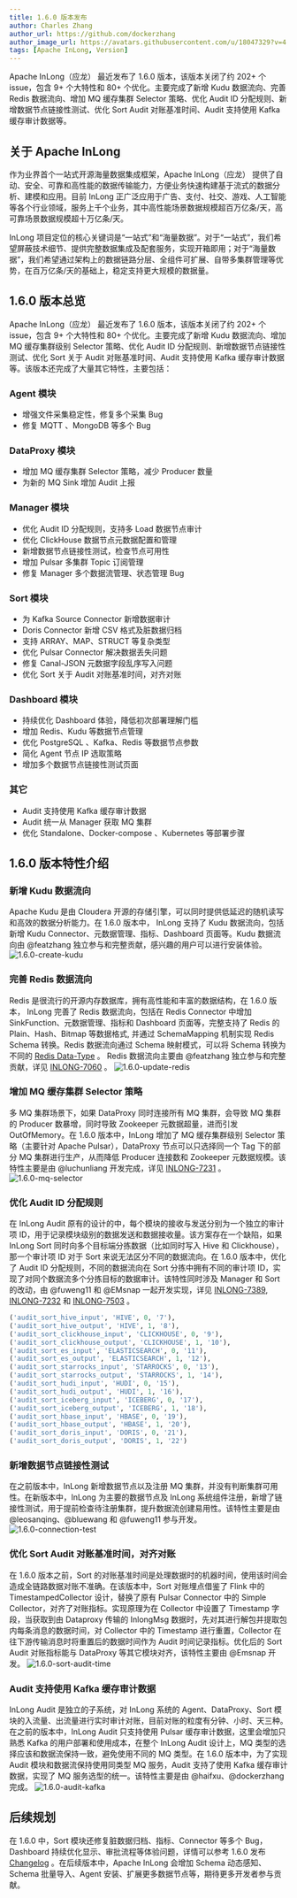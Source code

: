 ```yaml
---
title: 1.6.0 版本发布
author: Charles Zhang
author_url: https://github.com/dockerzhang
author_image_url: https://avatars.githubusercontent.com/u/18047329?v=4
tags: [Apache InLong, Version]
---
```


Apache InLong（应龙） 最近发布了 1.6.0 版本，该版本关闭了约 202+ 个issue，包含 9+ 个大特性和 80+ 个优化。主要完成了新增 Kudu 数据流向、完善 Redis 数据流向、增加 MQ 缓存集群 Selector 策略、优化 Audit ID 分配规则、新增数据节点链接性测试、优化 Sort Audit 对账基准时间、Audit 支持使用 Kafka 缓存审计数据等。
<!--truncate-->

## 关于 Apache InLong
作为业界首个一站式开源海量数据集成框架，Apache InLong（应龙） 提供了自动、安全、可靠和高性能的数据传输能力，方便业务快速构建基于流式的数据分析、建模和应用。目前 InLong 正广泛应用于广告、支付、社交、游戏、人工智能等各个行业领域，服务上千个业务，其中高性能场景数据规模超百万亿条/天，高可靠场景数据规模超十万亿条/天。

InLong 项目定位的核心关键词是“一站式”和“海量数据”。对于“一站式”，我们希望屏蔽技术细节、提供完整数据集成及配套服务，实现开箱即用；对于“海量数据”，我们希望通过架构上的数据链路分层、全组件可扩展、自带多集群管理等优势，在百万亿条/天的基础上，稳定支持更大规模的数据量。

## 1.6.0 版本总览
Apache InLong（应龙） 最近发布了 1.6.0 版本，该版本关闭了约 202+ 个issue，包含 9+ 个大特性和 80+ 个优化。主要完成了新增 Kudu 数据流向、增加 MQ 缓存集群级别 Selector 策略、优化 Audit ID 分配规则、新增数据节点链接性测试、优化 Sort 关于 Audit 对账基准时间、Audit 支持使用 Kafka 缓存审计数据等。该版本还完成了大量其它特性，主要包括：

### Agent 模块
- 增强文件采集稳定性，修复多个采集 Bug 
- 修复 MQTT 、MongoDB 等多个 Bug

### DataProxy 模块
- 增加 MQ 缓存集群 Selector 策略，减少 Producer 数量
- 为新的 MQ Sink 增加 Audit 上报

### Manager 模块
- 优化 Audit ID 分配规则，支持多 Load 数据节点审计
- 优化 ClickHouse 数据节点元数据配置和管理
- 新增数据节点链接性测试，检查节点可用性
- 增加 Pulsar 多集群 Topic 订阅管理
- 修复 Manager 多个数据流管理、状态管理 Bug

### Sort 模块
- 为 Kafka Source Connector 新增数据审计
- Doris Connector 新增 CSV 格式及脏数据归档
- 支持 ARRAY、MAP、STRUCT 等复杂类型
- 优化 Pulsar Connector 解决数据丢失问题
- 修复 Canal-JSON 元数据字段乱序写入问题
- 优化 Sort 关于 Audit 对账基准时间，对齐对账

### Dashboard 模块
- 持续优化 Dashboard 体验，降低初次部署理解门槛
- 增加 Redis、Kudu 等数据节点管理
- 优化 PostgreSQL 、Kafka、Redis 等数据节点参数
- 简化 Agent 节点 IP 选取策略
- 增加多个数据节点链接性测试页面

### 其它
- Audit 支持使用 Kafka 缓存审计数据
- Audit 统一从 Manager 获取 MQ 集群
- 优化 Standalone、Docker-compose 、Kubernetes 等部署步骤

## 1.6.0 版本特性介绍
### 新增 Kudu 数据流向
Apache Kudu 是由 Cloudera 开源的存储引擎，可以同时提供低延迟的随机读写和高效的数据分析能力。在 1.6.0 版本中， InLong 支持了 Kudu 数据流向，包括新增 Kudu Connector、元数据管理、指标、Dashboard 页面等。Kudu 数据流向由 @featzhang 独立参与和完整贡献，感兴趣的用户可以进行安装体验。
![1.6.0-create-kudu](./img/1.6.0-create-kudu.png)

### 完善 Redis 数据流向
Redis 是很流行的开源内存数据库，拥有高性能和丰富的数据结构，在 1.6.0 版本， InLong 完善了 Redis 数据流向，包括在 Redis Connector 中增加 SinkFunction、元数据管理、指标和 Dashboard 页面等，完整支持了 Redis 的 Plain、Hash、Bitmap 等数据格式, 并通过 SchemaMapping 机制实现 Redis Schema 转换。Redis 数据流向通过 Schema 映射模式，可以将 Schema 转换为不同的 [Redis Data-Type](https://redis.io/docs/data-types/tutorial/)  。 Redis 数据流向主要由 @featzhang 独立参与和完整贡献，详见 [INLONG-7060](https://github.com/apache/inlong/issues/7060) 。
![1.6.0-update-redis](./img/1.6.0-update-redis.png)

### 增加 MQ 缓存集群 Selector 策略
多 MQ 集群场景下，如果 DataProxy 同时连接所有 MQ 集群，会导致 MQ 集群的 Producer 数暴增，同时导致 Zookeeper 元数据超量，进而引发 OutOfMemory。在 1.6.0 版本中，InLong 增加了 MQ 缓存集群级别 Selector 策略（主要针对 Apache Pulsar），DataProxy 节点可以只选择同一个 Tag 下的部分 MQ 集群进行生产，从而降低 Producer 连接数和 Zookeeper 元数据规模。该特性主要是由 @luchunliang 开发完成，详见 [INLONG-7231](https://github.com/apache/inlong/pull/7236) 。
![1.6.0-mq-selector](./img/1.6.0-mq-selector.png)

### 优化 Audit ID 分配规则
在 InLong Audit 原有的设计的中，每个模块的接收与发送分别为一个独立的审计项 ID，用于记录模块级别的数据发送和数据接收量。该方案存在一个缺陷，如果 InLong Sort 同时向多个目标端分拣数据（比如同时写入 Hive 和 Clickhouse），那一个审计项 ID 对于 Sort  来说无法区分不同的数据流向。在 1.6.0 版本中，优化了 Audit ID 分配规则，不同的数据流向在 Sort 分拣中拥有不同的审计项 ID，实现了对同个数据流多个分拣目标的数据审计。该特性同时涉及 Manager 和 Sort 的改动，由 @fuweng11 和 @EMsnap 一起开发实现，详见 [INLONG-7389](https://github.com/apache/inlong/pull/7390), [INLONG-7232](https://github.com/apache/inlong/pull/7233) 和 [INLONG-7503](https://github.com/apache/inlong/pull/7552) 。
```sql
('audit_sort_hive_input', 'HIVE', 0, '7'),
('audit_sort_hive_output', 'HIVE', 1, '8'),
('audit_sort_clickhouse_input', 'CLICKHOUSE', 0, '9'),
('audit_sort_clickhouse_output', 'CLICKHOUSE', 1, '10'),
('audit_sort_es_input', 'ELASTICSEARCH', 0, '11'),
('audit_sort_es_output', 'ELASTICSEARCH', 1, '12'),
('audit_sort_starrocks_input', 'STARROCKS', 0, '13'),
('audit_sort_starrocks_output', 'STARROCKS', 1, '14'),
('audit_sort_hudi_input', 'HUDI', 0, '15'),
('audit_sort_hudi_output', 'HUDI', 1, '16'),
('audit_sort_iceberg_input', 'ICEBERG', 0, '17'),
('audit_sort_iceberg_output', 'ICEBERG', 1, '18'),
('audit_sort_hbase_input', 'HBASE', 0, '19'),
('audit_sort_hbase_output', 'HBASE', 1, '20'),
('audit_sort_doris_input', 'DORIS', 0, '21'),
('audit_sort_doris_output', 'DORIS', 1, '22')
```

### 新增数据节点链接性测试
在之前版本中，InLong 新增数据节点以及注册 MQ 集群，并没有判断集群可用性。在新版本中，InLong 为主要的数据节点及 InLong 系统组件注册，新增了链接性测试，用于提前检查待注册集群，提升数据流创建易用性。该特性主要是由 @leosanqing、@bluewang 和 @fuweng11 参与开发。
![1.6.0-connection-test](./img/1.6.0-connection-test.png)

### 优化 Sort Audit 对账基准时间，对齐对账
在 1.6.0 版本之前，Sort 的对账基准时间是处理数据时的机器时间，使用该时间会造成全链路数据对账不准确。在该版本中，Sort 对账埋点借鉴了 Flink 中的 TimestampedCollector 设计，替换了原有 Pulsar Connector 中的 Simple Collector，对齐了对账指标。实现原理为在 Collector 中设置了 Timestamp 字段，当获取到由 Dataproxy 传输的 InlongMsg 数据时，先对其进行解包并提取包内每条消息的数据时间，对 Collector 中的 Timestamp 进行重置，Collector 在往下游传输消息时将重置后的数据时间作为 Audit 时间记录指标。优化后的 Sort Audit 对账指标能与 DataProxy 等其它模块对齐，该特性主要由 @Emsnap 开发。
![1.6.0-sort-audit-time](./img/1.6.0-sort-audit-time.png)

### Audit 支持使用 Kafka 缓存审计数据
InLong Audit 是独立的子系统，对 InLong 系统的 Agent、DataProxy、Sort 模块的入流量、出流量进行实时审计对账，目前对账的粒度有分钟、小时、天三种。在之前的版本中，InLong Audit 只支持使用 Pulsar 缓存审计数据，这里会增加只熟悉 Kafka 的用户部署和使用成本，在整个  InLong Audit 设计上，MQ 类型的选择应该和数据流保持一致，避免使用不同的 MQ 类型。在 1.6.0 版本中，为了实现 Audit 模块和数据流保持使用同类型 MQ 服务，Audit 支持了使用 Kafka 缓存审计数据，实现了 MQ 服务选型的统一。该特性主要是由 @haifxu、@dockerzhang 完成。
![1.6.0-audit-kafka](./img/1.6.0-audit-kafka.png)

## 后续规划
在 1.6.0 中，Sort 模块还修复脏数据归档、指标、Connector 等多个 Bug，Dashboard 持续优化显示、审批流程等体验问题，详情可以参考 1.6.0 发布 [Changelog](https://github.com/apache/inlong/blob/master/CHANGES.md) 。在后续版本中，Apache  InLong 会增加 Schema 动态感知、Schema 批量导入、Agent 安装、扩展更多数据节点等，期待更多开发者参与贡献。
